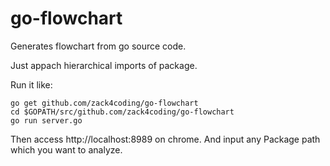 # go-flowchart
Generates flowchart from go source code.

Just appach hierarchical imports of package.

Run it like:
```
go get github.com/zack4coding/go-flowchart
cd $GOPATH/src/github.com/zack4coding/go-flowchart
go run server.go
```
Then access http://localhost:8989 on chrome. 
And input any Package path which you want to analyze.
